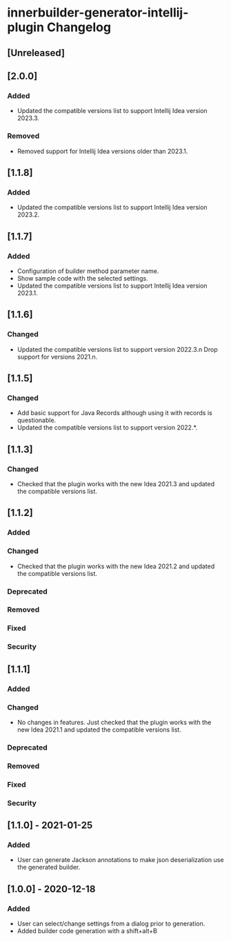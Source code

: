 <!-- Keep a Changelog guide -> https://keepachangelog.com -->

# innerbuilder-generator-intellij-plugin Changelog

## [Unreleased]
## [2.0.0]
### Added
- Updated the compatible versions list to support Intellij Idea version 2023.3.

### Removed
- Removed support for Intellij Idea versions older than 2023.1.

## [1.1.8]

### Added
- Updated the compatible versions list to support Intellij Idea version 2023.2.

## [1.1.7]

### Added
- Configuration of builder method parameter name.
- Show sample code with the selected settings.
- Updated the compatible versions list to support Intellij Idea version 2023.1.

## [1.1.6]

### Changed
- Updated the compatible versions list to support version 2022.3.n Drop support for versions 2021.n.

## [1.1.5]

### Changed

- Add basic support for Java Records although using it with records is questionable.
- Updated the compatible versions list to support version 2022.*.

## [1.1.3]

### Changed

- Checked that the plugin works with the new Idea 2021.3 and updated the compatible versions list.

## [1.1.2]
### Added

### Changed

- Checked that the plugin works with the new Idea 2021.2 and updated the compatible versions list.

### Deprecated

### Removed

### Fixed

### Security
## [1.1.1]
### Added

### Changed
- No changes in features. Just checked that the plugin works with the new Idea 2021.1 and updated the compatible versions list.

### Deprecated

### Removed

### Fixed

### Security

## [1.1.0] - 2021-01-25

### Added
- User can generate Jackson annotations to make json deserialization use the generated builder.

## [1.0.0] - 2020-12-18

### Added
- User can select/change settings from a dialog prior to generation.   
- Added builder code generation with a shift+alt+B  
